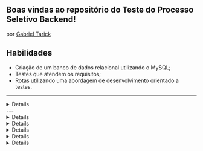 ## Boas vindas ao repositório do Teste do Processo Seletivo Backend!
por [Gabriel Tarick](https://www.linkedin.com/in/gabriel-tarick/)

## Habilidades

- Criação de um banco de dados relacional utilizando o MySQL;
- Testes que atendem os requisitos;
- Rotas utilizando uma abordagem de desenvolvimento orientado a testes.

---
<details>
  <strong>👨‍💻 O que foi desenvolvido</strong><br />

  Construção de uma aplicação de rotas (usuarios, enderecos) em que será possível cadastrar, visualizar, pesquisar, editar e excluir informações. Para isso foi feito:
  1. Desenvolvimento de uma API de um `CRUD` (**C**reate, **R**ead, **U**pdate e **D**elete) de usuários e endereços (usuarios, enderecos_usuario);
  2. Desenvolvimento de alguns endpoints que fazem leitura e escrevem em um arquivo utilizando o módulo `express`.

</details>
---

<details>
  <strong>:whale: Rodando no Docker vs Localmente</strong><br />
  
  ## Com Docker
 
  > Rode o serviço `node` com o comando `docker-compose up -d`.
  - Esse serviço irá inicializar um container chamado `teste-backend-api-database-1`.
  - A partir daqui você pode rodar o container via CLI ou abri-lo no VS Code.

  > Use o comando `docker exec -it teste-backend-api-database-1 bash`.
  - Ele te dará acesso ao terminal interativo do container criado pelo compose, que está rodando em segundo plano.

  > Instale as dependências [**Caso existam**] com `npm install`

  > Execute a aplicação com `npm start` ou `npm run dev`


  :eyes: **De olho na dica:** 

  A extensão `Remote - Containers` do VS Code é indicada para que você  possa visualizar a aplicação no container Docker direto no VS Code.

  ---
  
  ## Sem Docker
  
  > Instale as dependências [**Caso existam**] com `npm install`

  :eyes: **De olho nas dicas:** 
  1. Para rodar o Teste_Banckend, **obrigatoriamente** você deve ter o `node` instalado em seu computador.
  2. O avaliador espera que a versão do `node` utilizada seja a 16.

</details>

<details>
 <strong>‼️ Para clonar o repositório, basta</strong><br />

  - `git clone git@github.com:p4n1k0/Test_Backend.git`.
  - Entre na pasta do repositório que você acabou de clonar:
    - `cd teste-backend-api`  

</details>

<details>
 <strong>🔁 Live reload</strong><br />

  Use o [Nodemon](https://nodemon.io) para monitorar as mudanças nos arquivos e reiniciar o servidor automaticamente.

  Este teste já vem com as dependências relacionadas ao _nodemon_ configuradas no arquivo `package.json`.

  Para iniciar o servidor em modo de desenvolvimento basta executar o comando `npm run dev`. Este comando fará com que o servidor reinicie de forma automática ao salvar uma modificação realizada nos arquivos do teste.
</details>

<details>
  ### Executando todos os testes

  Para poder executar os testes, inicie a aplicação com `npm run dev`, em seguida, basta executar o comando `npm test` e **todos** os testes serão executados.  

  :warning: **Importante:** os comandos de testes podem ser executados tanto no terminal do seu computador quanto do **_Docker_**.
</details>

<details>
 <strong>🗣 Me dê feedback sobre o teste!</strong><br />

:warning: **O avaliador automático não necessariamente avalia o teste na ordem em que os requisitos aparecem no arquivo. Isso acontece para deixar o processo de avaliação mais rápido. Então, não se assuste se isso acontecer, ok?**

</details>
